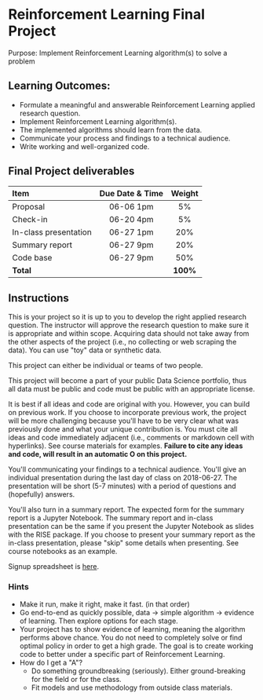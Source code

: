 Reinforcement Learning Final Project
=====
 
Purpose: Implement Reinforcement Learning algorithm(s) to solve a problem

Learning Outcomes:
----

- Formulate a meaningful and answerable Reinforcement Learning applied research question.
- Implement Reinforcement Learning algorithm(s). 
- The implemented algorithms should learn from the data.
- Communicate your process and findings to a technical audience.
- Write working and well-organized code.

Final Project deliverables
----

| Item                  | Due Date & Time | Weight |
|:----------------------|:---------------:|:-----: |  
| Proposal              | 06-06 1pm       | 5%     |
| Check-in              | 06-20 4pm       | 5%     |
| In-class presentation | 06-27 1pm       | 20%    |
| Summary report        | 06-27 9pm       | 20%    |
| Code base             | 06-27 9pm       | 50%    |
| __Total__             |                 |__100%__|


Instructions
----

This is your project so it is up to you to develop the right applied research question. The instructor will approve the research question to make sure it is appropriate and within scope. Acquiring data should not take away from the other aspects of the project (i.e., no collecting or web scraping the data). You can use "toy" data or synthetic data.

This project can either be individual or teams of two people.

This project will become a part of your public Data Science portfolio, thus all data must be public and code must be public with an appropriate license.  

It is best if all ideas and code are original with you. However, you can build on previous work. If you choose to incorporate previous work, the project will be more challenging because you'll have to be very clear what was previously done and what your unique contribution is. You must cite all ideas and code immediately adjacent (i.e., comments or markdown cell with hyperlinks). See course materials for examples. __Failure to cite any ideas and code, will result in an automatic O on this project.__

You'll communicating your findings to a technical audience. You'll give an individual presentation during the last day of class on 2018-06-27.  The presentation will be short (5-7 minutes) with a period of questions and (hopefully) answers. 

You'll also turn in a summary report. The expected form for the summary report is a Jupyter Notebook. The summary report and in-class presentation can be the same if you present the Jupyter Notebook as slides with the RISE package. If you choose to present your summary report as the in-class presentation, please "skip" some details when presenting. See course notebooks as an example.

Signup spreadsheet is [here](https://docs.google.com/spreadsheets/d/1fbPAjUUhBfvxhtkVRJhacltUrpx4KJMpxSD1jegm0Dg/edit?usp=sharing).

###  Hints

- Make it run, make it right, make it fast. (in that order)
- Go end-to-end as quickly possible, data -> simple algorithm -> evidence of learning. Then explore options for each stage. 
- Your project has to show evidence of learning, meaning the algorithm performs above chance. You do not need to completely solve or find optimal policy in order to get a high grade. The goal is to create working code to better under a specific part of Reinforcement Learning.
- How do I get a "A"? 
    - Do something groundbreaking (seriously). Either ground-breaking for the field or for the class.
    - Fit models and use methodology from outside class materials.
